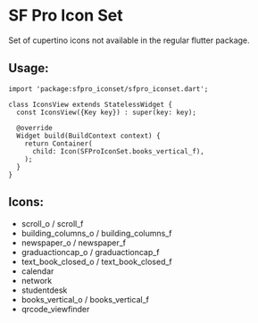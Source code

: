 # SF Pro Icon Set
Set of cupertino icons not available in the regular flutter package.

## Usage:

```
import 'package:sfpro_iconset/sfpro_iconset.dart';

class IconsView extends StatelessWidget {
  const IconsView({Key key}) : super(key: key);

  @override
  Widget build(BuildContext context) {
    return Container(
      child: Icon(SFProIconSet.books_vertical_f),
    );
  }
}

```
## Icons:
  * scroll_o / scroll_f
  * building_columns_o / building_columns_f
  * newspaper_o / newspaper_f
  * graduactioncap_o / graduactioncap_f
  * text_book_closed_o / text_book_closed_f
  * calendar
  * network
  * studentdesk
  * books_vertical_o / books_vertical_f
  * qrcode_viewfinder
